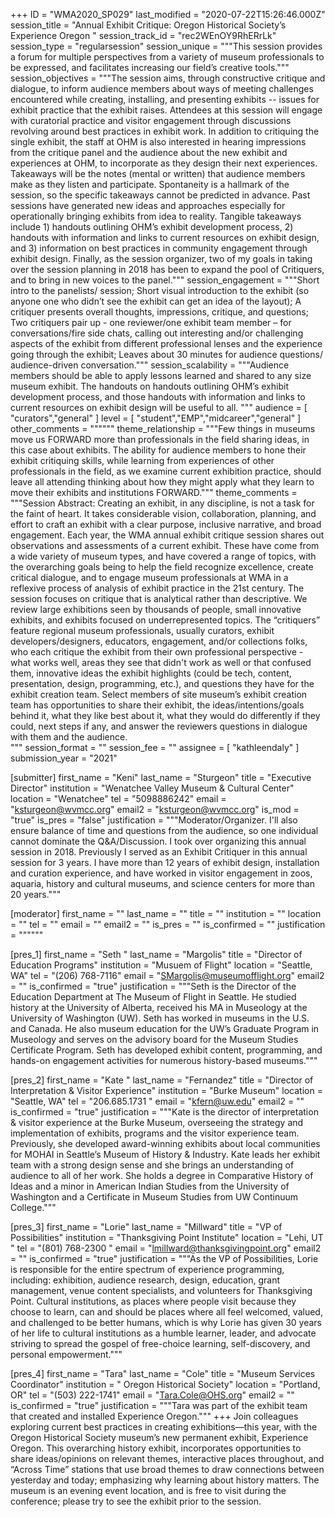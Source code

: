 +++
ID = "WMA2020_SP029"
last_modified = "2020-07-22T15:26:46.000Z"
session_title = "Annual Exhibit Critique: Oregon Historical Society’s Experience Oregon  "
session_track_id = "rec2WEnOY9RhERrLk"
session_type = "regularsession"
session_unique = """This session provides a forum for multiple perspectives from a variety of museum professionals to be expressed, and facilitates increasing our field’s creative tools."""
session_objectives = """The session aims, through constructive critique and dialogue, to inform audience  members about ways of meeting challenges encountered while creating, installing, and presenting exhibits -- issues for exhibit practice that the exhibit raises. Attendees at this session will engage with curatorial practice and visitor engagement through discussions revolving around best practices in exhibit work.   In addition to critiquing the single exhibit, the staff at OHM is also interested in hearing impressions from the critique panel and the audience about the new exhibit and experiences at OHM, to incorporate as they design their next experiences. Takeaways will be the notes (mental or written) that audience members make as they listen and participate.  Spontaneity is a hallmark of the session, so the specific takeaways cannot be predicted in advance. Past sessions have generated new ideas and approaches especially for operationally bringing exhibits from idea to reality.   Tangible takeaways include 1) handouts outlining OHM’s exhibit development process, 2) handouts with information and links to current resources on exhibit design, and 3) information on best practices in community engagement through exhibit design.  Finally, as the session organizer, two of my goals in taking over the session planning in 2018 has been to expand the pool of Critiquers, and to bring in new voices to the panel."""
session_engagement = """Short intro to the panelists/ session;  Short visual introduction to the exhibit (so anyone one who didn’t see the exhibit can get an idea of the layout);  A critiquer presents overall thoughts, impressions, critique, and questions;  Two critiquers pair up - one reviewer/one exhibit team member – for conversations/fire side chats, calling out interesting and/or challenging aspects of the exhibit from different professional lenses and the experience going through the exhibit;  Leaves about 30 minutes for audience questions/ audience-driven conversation."""
session_scalability = """Audience members should be able to apply lessons learned and shared to any size museum exhibit. The handouts on handouts outlining OHM’s exhibit development process, and those handouts with information and links to current resources on exhibit design will be useful to all.
"""
audience = [ "curators","general" ]
level = [ "student","EMP","midcareer","general" ]
other_comments = """"""
theme_relationship = """Few things in museums move us FORWARD more than professionals in the field sharing ideas, in this case about exhibits. The ability for audience members to hone their exhibit critiquing skills, while learning from experiences of other professionals in the field, as we examine current exhibition practice, should leave all attending thinking about how they might apply what they learn to move their exhibits and institutions FORWARD."""
theme_comments = """Session Abstract: Creating an exhibit, in any discipline, is not a task for the faint of heart. It takes considerable vision, collaboration, planning, and effort to craft an exhibit with a clear purpose, inclusive narrative, and broad engagement. Each year, the WMA annual exhibit critique session shares out observations and assessments of a current exhibit. These have come from a wide variety of museum types, and have covered a range of topics, with the overarching goals being to help the field recognize excellence, create critical dialogue, and to engage museum professionals at WMA in a reflexive process of analysis of exhibit practice in the 21st century. The session focuses on critique that is analytical rather than descriptive. We review large exhibitions seen by thousands of people, small innovative exhibits, and exhibits focused on underrepresented topics. The “critiquers” feature regional museum professionals, usually curators, exhibit developers/designers, educators, engagement, and/or collections folks, who each critique the exhibit from their own professional perspective - what works well, areas they see that didn't work as well or that confused them, innovative ideas the exhibit highlights (could be tech, content, presentation, design, programming, etc.), and questions they have for the exhibit creation team. Select members of site museum’s exhibit creation team has opportunities to share their exhibit, the ideas/intentions/goals behind it, what they like best about it, what they would do differently if they could, next steps if any, and answer the reviewers questions in dialogue with them and the audience.   
"""
session_format = ""
session_fee = ""
assignee = [ "kathleendaly" ]
submission_year = "2021"

[submitter]
first_name = "Keni"
last_name = "Sturgeon"
title = "Executive Director"
institution = "Wenatchee Valley Museum & Cultural Center"
location = "Wenatchee"
tel = "5098886242"
email = "ksturgeon@wvmcc.org"
email2 = "ksturgeon@wvmcc.org"
is_mod = "true"
is_pres = "false"
justification = """Moderator/Organizer. I'll also ensure balance of time and questions from the audience, so one individual cannot dominate the Q&A/Discussion. I took over organizing this annual session in 2018.  Previously I served as an Exhibit Critiquer in this annual session for 3 years. I have more than 12 years of exhibit design, installation and curation experience, and have worked in visitor engagement in zoos, aquaria, history and cultural museums, and science centers for more than 20 years."""

[moderator]
first_name = ""
last_name = ""
title = ""
institution = ""
location = ""
tel = ""
email = ""
email2 = ""
is_pres = ""
is_confirmed = ""
justification = """"""

[pres_1]
first_name = "Seth "
last_name = "Margolis"
title = "Director of Education Programs"
institution = "Musuem of Flight"
location = "Seattle, WA"
tel = "(206) 768-7116"
email = "SMargolis@museumofflight.org"
email2 = ""
is_confirmed = "true"
justification = """Seth is the Director of the Education Department at The Museum of Flight in Seattle. He studied history at the University of Alberta, received his MA in Museology at the University of Washington (UW). Seth has worked in museums in the U.S. and Canada. He also museum education for the UW’s Graduate Program in Museology and serves on the advisory board for the Museum Studies Certificate Program. Seth has developed exhibit content, programming, and hands-on engagement activities for numerous history-based museums."""

[pres_2]
first_name = "Kate "
last_name = "Fernandez"
title = "Director of Interpretation & Visitor Experience"
institution = "Burke Museum"
location = "Seattle, WA"
tel = "206.685.1731   "
email = "kfern@uw.edu"
email2 = ""
is_confirmed = "true"
justification = """Kate is the director of interpretation & visitor experience at the Burke Museum, overseeing the strategy and implementation of exhibits, programs and the visitor experience team. Previously, she developed award-winning exhibits about local communities for MOHAI in Seattle’s Museum of History & Industry. Kate leads her exhibit team with a strong design sense and she brings an understanding of audience to all of her work. She holds a degree in Comparative History of Ideas and a minor in American Indian Studies from the University of Washington and a Certificate in Museum Studies from UW Continuum College."""

[pres_3]
first_name = "Lorie"
last_name = "Millward"
title = "VP of Possibilities"
institution = "Thanksgiving Point Institute"
location = "Lehi, UT "
tel = "(801) 768-2300 "
email = "lmillward@thanksgivingpoint.org"
email2 = ""
is_confirmed = "true"
justification = """As the VP of Possibilities, Lorie is responsible for the entire spectrum of experience programming, including: exhibition, audience research, design, education, grant management, venue content specialists, and volunteers for Thanksgiving Point. Cultural institutions, as places where people visit because they choose to learn, can and should be places where all feel welcomed, valued, and challenged to be better humans, which is why Lorie has given 30 years of her life to cultural institutions as a humble learner, leader, and advocate striving to spread the gospel of free-choice learning, self-discovery, and personal empowerment."""

[pres_4]
first_name = "Tara"
last_name = "Cole"
title = "Museum Services Coordinator"
institution = " Oregon Historical Society"
location = "Portland, OR"
tel = "(503) 222-1741"
email = "Tara.Cole@OHS.org"
email2 = ""
is_confirmed = "true"
justification = """Tara was part of the exhibit team that created and installed Experience Oregon."""
+++
Join colleagues exploring current best practices in creating exhibitions—this year, with the Oregon Historical Society museum’s new permanent exhibit, Experience Oregon. This overarching history exhibit, incorporates opportunities to share ideas/opinions on relevant themes, interactive places throughout, and “Across Time” stations that use broad themes to draw connections between yesterday and today; emphasizing why learning about history matters. The museum is an evening event location, and is free to visit during the conference; please try to see the exhibit prior to the session.

